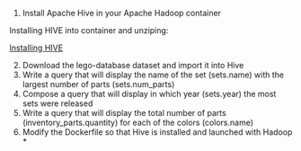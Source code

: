 1. Install Apache Hive in your Apache Hadoop container

Installing HIVE into container and unziping:

[Installing HIVE](https://github.com/Annassie/BigData-Hadoop/blob/Anna_Niukkanen_task_4/Anna_Niukkanen_task_4/screenshots/install_hive.png)

2. Download the lego-database dataset and import it into Hive
4. Write a query that will display the name of the set (sets.name) with the largest number of parts (sets.num_parts)
5. Compose a query that will display in which year (sets.year) the most sets were released
6. Write a query that will display the total number of parts (inventory_parts.quantity) for each of the colors (colors.name)
7. Modify the Dockerfile so that Hive is installed and launched with Hadoop *
